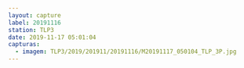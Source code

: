 ```yaml
---
layout: capture
label: 20191116
station: TLP3
date: 2019-11-17 05:01:04
capturas:
  - imagem: TLP3/2019/201911/20191116/M20191117_050104_TLP_3P.jpg
---
```

